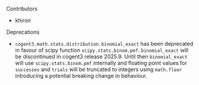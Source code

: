 Contributors

- khiron

Deprecations

- `cogent3.math.stats.distribution.binomial_exact` has been deprecated in 
favour of scipy function `scipy.stats.binom.pmf`.  `binomial_exact` will be 
discontinued in cogent3 release 2025.9.  Until then `binomial_exact` will use 
`scipy.stats.binom.pmf` internally and floating point values for `successes` 
and `trials` will be truncated to integers using `math.floor` introducing a 
potential breaking change in behaviour. 
